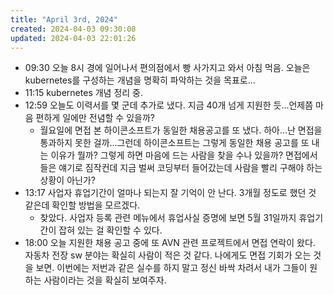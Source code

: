 ```yaml
---
title: "April 3rd, 2024"
created: 2024-04-03 09:30:08
updated: 2024-04-03 22:01:26
---
```

  * 09:30 오늘 8시 경에 일어나서 편의점에서 빵 사가지고 와서 아침 먹음. 오늘은 kubernetes를 구성하는 개념을 명확히 파악하는 것을 목표로...
  * 11:15 kubernetes 개념 정리 중.
  * 12:59 오늘도 이력서를 몇 군데 추가로 냈다. 지금 40개 넘게 지원한 듯...언제쯤 마음 편하게 일에만 전념할 수 있을까? 
    * 월요일에 면접 본 하이콘소프트가 동일한 채용공고를 또 냈다. 하아...난 면접을 통과하지 못한 걸까...그런데 하이콘소프트는 그렇게 동일한 채용 공고를 또 내는 이유가 뭘까? 그렇게 하면 마음에 드는 사람을 찾을 수나 있을까? 면접에서 들은 얘기로 짐작컨데 지금 벌써 코딩부터 들어갔는데 사람을 빨리 구해야 하는 상황이 아닌가?
  * 13:17 사업자 휴업기간이 얼마나 되는지 잘 기억이 안 난다. 3개월 정도로 했던 것 같은데 확인할 방법을 모르겠다.
    * 찾았다. 사업자 등록 관련 메뉴에서 휴업사실 증명에 보면 5월 31일까지 휴업기간이 잡혀 있는 걸 확인할 수 있다.
  * 18:00 오늘 지원한 채용 공고 중에 또 AVN 관련 프로젝트에서 면접 연락이 왔다. 자동차 전장 sw 분야는 확실히 사람이 적은 것 같다. 나에게도 면접 기회가 오는 것을 보면. 이번에는 저번과 같은 실수를 하지 말고 정신 바싹 차려서 내가 그들이 원하는 사람이라는 것을 확실히  보여주자.